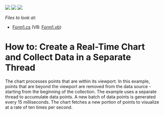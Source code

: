 <!-- default badges list -->
![](https://img.shields.io/endpoint?url=https://codecentral.devexpress.com/api/v1/VersionRange/272662402/20.1.4%2B)
[![](https://img.shields.io/badge/Open_in_DevExpress_Support_Center-FF7200?style=flat-square&logo=DevExpress&logoColor=white)](https://supportcenter.devexpress.com/ticket/details/T899944)
[![](https://img.shields.io/badge/📖_How_to_use_DevExpress_Examples-e9f6fc?style=flat-square)](https://docs.devexpress.com/GeneralInformation/403183)
<!-- default badges end -->
<!-- default file list -->
*Files to look at*:

* [Form1.cs](./CS/RealTimeChartUpdates/Form1.cs) (VB: [Form1.vb](./VB/RealTimeChartUpdates/Form1.vb))
<!-- default file list end -->

# How to: Create a Real-Time Chart and Collect Data in a Separate Thread

The chart processes points that are within its viewport. In this example, points that are beyond the viewport are removed from the data source - starting from the beginning of the collection. The example uses a separate thread to accumulate data points. A new batch of data points is generated every 15 milliseconds. The chart fetches a new portion of points to visualize at a rate of ten times per second.
